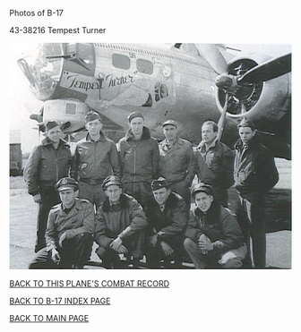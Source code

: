 
Photos of B-17






 




43-38216 Tempest Turner  
  

![](43-38216.jpg)  
  

[BACK TO THIS PLANE'S COMBAT RECORD](ValorToVictory/b17s/43-38216.md)  

[BACK TO B-17 INDEX PAGE](ValorToVictory/000b17s.md)  

[BACK TO MAIN PAGE](ValorToVictory/index.html)


